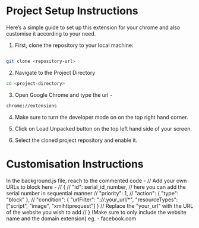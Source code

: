 # Project Setup Instructions

Here’s a simple guide to set up this extension for your chrome and also customise it according to your need.

1. First, clone the repository to your local machine:

```bash

git clone <repository-url>
```
2. Navigate to the Project Directory

```bash
cd <project-directory>
```
3. Open Google Chrome and type the url -

```bash
chrome://extensions
```
4. Make sure to turn the developer mode on on the top right hand corner.

5. Click on Load Unpacked button on the top left hand side of your screen.

6. Select the cloned project repository and enable it.

# Customisation Instructions

In the background.js file, reach to the commented code - 
// Add your own URLs to block here - 
    // {
    //     "id": serial_id_number, // here you can add the serial number in sequential manner 
    //     "priority": 1,
    //     "action": { "type": "block" },
    //     "condition": { "urlFilter": "*://*.your_url/*", "resourceTypes": ["script", "image", "xmlhttprequest"] }  // Replace the "your_url" with the URL of the website you wish to add 
    // }
            (Make sure to only include the website name and the domain extension) eg. - facebook.com
